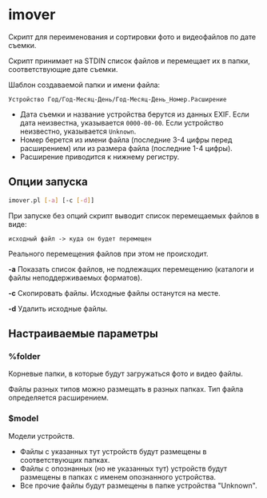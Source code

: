 # imover

Скрипт для переименования и сортировки фото и видеофайлов по дате съемки.

Скрипт принимает на STDIN список файлов и перемещает их в папки, соответствующие дате съемки.

Шаблон создаваемой папки и имени файла:

```
Устройство Год/Год-Месяц-День/Год-Месяц-День_Номер.Расширение
```

* Дата съемки и название устройства берутся из данных EXIF. Если дата неизвестна, указывается `0000-00-00`. Если устройство неизвестно, указывается `Unknown`.
* Номер берется из имени файла (последние 3-4 цифры перед расширением) или из размера файла (последние 1-4 цифры).
* Расширение приводится к нижнему регистру.

## Опции запуска

``` sh
imover.pl [-a] [-c [-d]]
```

При запуске без опций скрипт выводит список перемещаемых файлов в виде:

```
исходный файл -> куда он будет перемещен
```

Реального перемещения файлов при  этом не происходит.

**-a**	Показать список файлов, не подлежащих перемещению (каталоги и файлы неподдерживаемых форматов).

**-c**	Скопировать файлы. Исходные файлы останутся на месте.

**-d**  Удалить исходные файлы.

## Настраиваемые параметры

### %folder

Корневые папки, в которые будут загружаться фото и видео файлы.

Файлы разных типов можно размещать в разных папках. Тип файла определяется расширением.

### $model

Модели устройств.

* Файлы с указанных тут устройств будут размещены в соответствующих папках.
* Файлы с опознанных (но не указанных тут) устройств будут размещены в папках с именем опознанного устройства.
* Все прочие файлы будут размещены в папке устройства "Unknown".
